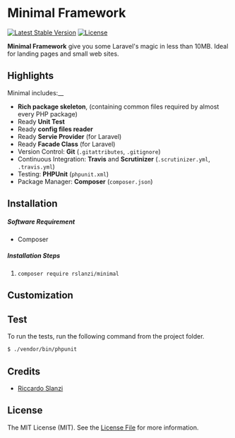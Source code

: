 # Minimal Framework

[![Latest Stable Version](https://poser.pugx.org/rslanzi/minimal/v/stable)](https://packagist.org/packages/rslanzi/minimal) 
[![License](https://poser.pugx.org/rslanzi/minimal/license)](https://packagist.org/packages/rslanzi/minimal)


**Minimal Framework** give you some Laravel's magic in less than 10MB. Ideal for landing pages and small web sites.


<a name="Highlights"></a>
## Highlights

Minimal includes:__

- **Rich package skeleton**, (containing common files required by almost every PHP package)
- Ready **Unit Test**
- Ready **config files reader**
- Ready **Servie Provider** (for Laravel)
- Ready **Facade Class** (for Laravel)
- Version Control: **Git** (`.gitattributes`, `.gitignore`)
- Continuous Integration: **Travis** and **Scrutinizer** (`.scrutinizer.yml`, `.travis.yml`)
- Testing: **PHPUnit** (`phpunit.xml`)
- Package Manager: **Composer** (`composer.json`)  
  
<a name="Installation"></a>
## Installation


##### Software Requirement
- Composer


##### Installation Steps

1. `composer require rslanzi/minimal`


<a name="Customization"></a>
## Customization


## Test

To run the tests, run the following command from the project folder.

``` bash
$ ./vendor/bin/phpunit
```


## Credits

- [Riccardo Slanzi](https://github.com/rslanzi)


## License

The MIT License (MIT). See the [License File](https://github.com/rslanzi/minimal/blob/master/LICENSE) for more information.
